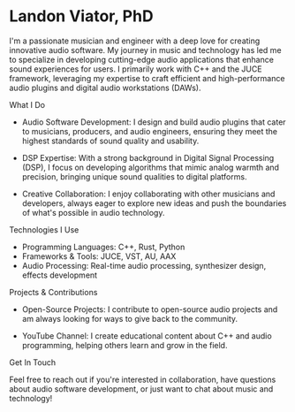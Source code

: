 # Landon Viator, PhD

I'm a passionate musician and engineer with a deep love for creating innovative audio software. My journey in music 
and technology has led me to specialize in developing cutting-edge audio applications that enhance sound experiences 
for users. I primarily work with C++ and the JUCE framework, leveraging my expertise to craft efficient and 
high-performance audio plugins and digital audio workstations (DAWs).

What I Do

- Audio Software Development: I design and build audio plugins that cater to musicians, producers, and audio engineers, 
ensuring they meet the highest standards of sound quality and usability.

- DSP Expertise: With a strong background in Digital Signal Processing (DSP), I focus on developing algorithms that mimic 
analog warmth and precision, bringing unique sound qualities to digital platforms.

- Creative Collaboration: I enjoy collaborating with other musicians and developers, always eager to explore new ideas 
and push the boundaries of what's possible in audio technology.

Technologies I Use

- Programming Languages: C++, Rust, Python
- Frameworks & Tools: JUCE, VST, AU, AAX
- Audio Processing: Real-time audio processing, synthesizer design, effects development

Projects & Contributions

- Open-Source Projects: I contribute to open-source audio projects and am always looking for ways to give back to the 
community.

- YouTube Channel: I create educational content about C++ and audio programming, helping others learn and grow in the 
field.

Get In Touch

Feel free to reach out if you're interested in collaboration, have questions about audio software development, 
or just want to chat about music and technology!

